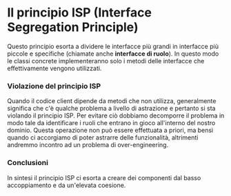 # Il principio ISP \(Interface Segregation Principle\)

Questo principio esorta a dividere le interfacce più grandi in interfacce più piccole e specifiche \(chiamate anche **interfacce di ruolo**\). In questo modo le classi concrete implementeranno solo i metodi delle interfacce che effettivamente vengono utilizzati.

### Violazione del principio ISP

Quando il codice client dipende da metodi che non utilizza, generalmente significa che c'è qualche problema a livello di astrazione e pertanto si sta violando il principio ISP. Per evitare ciò dobbiamo decomporre il problema in modo tale da identificare i ruoli che entrano in gioco all'interno del nostro dominio. Questa operazione non può essere effettuata a priori, ma bensì quando ci accorgiamo di poter astrarre delle funzionalità, altrimenti andremmo incontro ad un problema di over-engineering.

### Conclusioni

In sintesi il principio ISP ci esorta a creare dei componenti dal basso accoppiamento e da un'elevata coesione.

